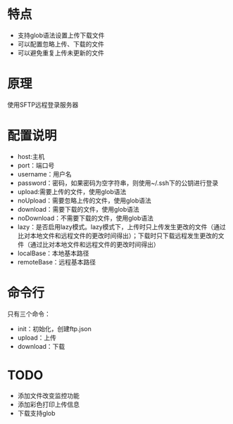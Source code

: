# 特点
* 支持glob语法设置上传下载文件
* 可以配置忽略上传、下载的文件
* 可以避免重复上传未更新的文件

# 原理
使用SFTP远程登录服务器

# 配置说明
* host:主机
* port：端口号
* username：用户名
* password：密码，如果密码为空字符串，则使用~/.ssh下的公钥进行登录
* upload:需要上传的文件，使用glob语法
* noUpload：需要忽略上传的文件，使用glob语法
* download：需要下载的文件，使用glob语法
* noDownload：不需要下载的文件，使用glob语法
* lazy：是否启用lazy模式。lazy模式下，上传时只上传发生更改的文件（通过比对本地文件和远程文件的更改时间得出）；下载时只下载远程发生更改的文件（通过比对本地文件和远程文件的更改时间得出）
* localBase：本地基本路径
* remoteBase：远程基本路径

# 命令行
只有三个命令：
* init：初始化，创建ftp.json
* upload：上传
* download：下载

# TODO
* 添加文件改变监控功能
* 添加彩色打印上传信息
* 下载支持glob